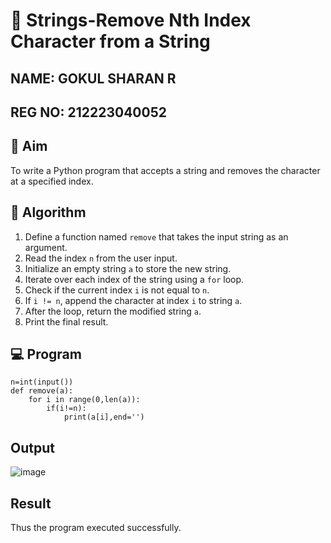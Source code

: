 # 🧹 Strings-Remove Nth Index Character from a String
## NAME: GOKUL SHARAN R
## REG NO: 212223040052


## 🎯 Aim
To write a Python program that accepts a string and removes the character at a specified index.

## 🧠 Algorithm
1. Define a function named `remove` that takes the input string as an argument.
2. Read the index `n` from the user input.
3. Initialize an empty string `a` to store the new string.
4. Iterate over each index of the string using a `for` loop.
5. Check if the current index `i` is not equal to `n`.
6. If `i != n`, append the character at index `i` to string `a`.
7. After the loop, return the modified string `a`.
8. Print the final result.

## 💻 Program
```
n=int(input())
def remove(a):
    for i in range(0,len(a)):
        if(i!=n):
            print(a[i],end='')
```


## Output
![image](https://github.com/user-attachments/assets/318665d8-b4b2-4725-be8a-9cc1d9bca885)


## Result
Thus the program executed successfully.
